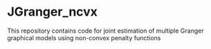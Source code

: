 # JGranger_ncvx
This repository contains code for joint estimation of multiple Granger graphical models using non-convex penalty functions

